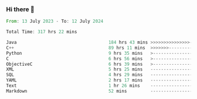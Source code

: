 ### Hi there 👋

<!--
**luoxuanzao/luoxuanzao** is a ✨ _special_ ✨ repository because its `README.md` (this file) appears on your GitHub profile.

Here are some ideas to get you started:

- 🔭 I’m currently working on ...
- 🌱 I’m currently learning ...
- 👯 I’m looking to collaborate on ...
- 🤔 I’m looking for help with ...
- 💬 Ask me about ...
- 📫 How to reach me: ...
- 😄 Pronouns: ...
- ⚡ Fun fact: ...
-->

<!--START_SECTION:waka-->

```rust
From: 13 July 2023 - To: 12 July 2024

Total Time: 317 hrs 22 mins

Java                                   184 hrs 43 mins >>>>>>>>>>>>>>>----------   58.14 %
C++                                    89 hrs 11 mins  >>>>>>>------------------   28.07 %
Python                                 9 hrs 35 mins   >------------------------   03.02 %
C                                      6 hrs 56 mins   >------------------------   02.19 %
ObjectiveC                             6 hrs 39 mins   >------------------------   02.10 %
XML                                    5 hrs 25 mins   -------------------------   01.71 %
SQL                                    4 hrs 29 mins   -------------------------   01.42 %
YAML                                   2 hrs 17 mins   -------------------------   00.72 %
Text                                   1 hr 26 mins    -------------------------   00.45 %
Markdown                               52 mins         -------------------------   00.28 %
```

<!--END_SECTION:waka-->